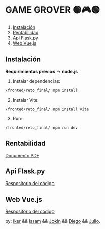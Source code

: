 # GAME GROVER 🟢🎮🟢

1. [Instalación](#instalación)
2. [Rentabilidad](#rentabilidad)
3. [Api Flask.py](#api-flaskpy) 
4. [Web Vue.js](#web-vuejs)

## Instalación
**Requirimientos previos** -> **node.js**
</br>
1. Instalar dependencias:
 ```npm
 /fronted/reto_final/ npm install
 ```
2. Instalar Vite:
 ```npm
 /fronted/reto_final/ npm install vite
 ```
3. Run:
 ```npm
 /fronted/reto_final/ npm run dev
 ```
## Rentabilidad
[Documento PDF](https://github.com/Reto-Tienda-Online/rentabilidad)
## Api Flask.py
[Respositorio del código](https://github.com/Reto-Tienda-Online/api_flask)
## Web Vue.js
[Respositorio del código](https://github.com/Reto-Tienda-Online/tiendaOnline)
 

by: [Iker](https://github.com//thenetbeangang) && [Issam](https://github.com/issam-nz) && [Jokin](https://github.com//jokinnn) && [Diego](https://github.com/DiegoP2001) && [Julio](https://github.com/danjuaz).
